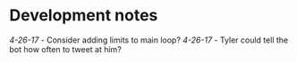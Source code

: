 # Development notes

*4-26-17* - Consider adding limits to main loop?
*4-26-17* - Tyler could tell the bot how often to tweet at him?